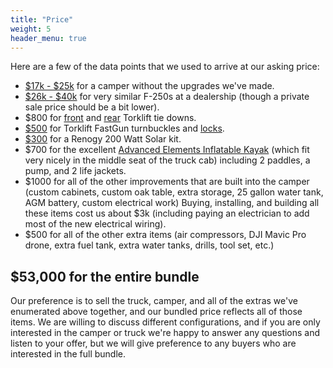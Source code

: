 ```yaml
---
title: "Price"
weight: 5
header_menu: true
---
```


Here are a few of the data points that we used to arrive at our asking price:

- [$17k - $25k](https://www.rvtrader.com/2020-Any-Palomino-Backpack-Edition-Ss-1200-Truck-Camper/rvs-for-sale?type=Truck%20Camper%7C198074&make=Palomino%7C2289282&model=BACKPACK%20EDITION%7C764956346&trim=SS-1200%7C38001&year=2020%3A%2A&sort=year%3Adesc&page=1) for a camper without the upgrades we've made.
- [$26k - $40k](https://www.cars.com/shopping/results/?dealer_id=&drivetrain_slugs[]=four_wheel_drive&fuel_slugs[]=diesel&keyword=&list_price_max=&list_price_min=&makes[]=ford&maximum_distance=all&mileage_max=150000&models[]=ford-f_250&page_size=20&sort=best_match_desc&stock_type=used&trims[]=ford-f_250-lariat&year_max=2010&year_min=2008&zip=46256) for very similar F-250s at a dealership (though a private sale price should be a bit lower).
- $800 for [front](https://www.amazon.com/gp/product/B003AMSUNO) and [rear](https://www.amazon.com/Torklift-F3004-Frame-Mounted-Rear/dp/B002SSGANI/) Torklift tie downs.
- [$500](https://www.amazon.com/dp/B002SSIDUQ) for Torklift FastGun turnbuckles and [locks](https://www.amazon.com/Torklift-S9500-FastGun-Lock-Set/dp/B002QH0DH0/).
- [$300](https://www.amazon.com/gp/product/B06VYJ8JXH/) for a Renogy 200 Watt Solar kit.
- $700 for the excellent [Advanced Elements Inflatable Kayak](https://www.amazon.com/gp/product/B000J2O5VE/) (which fit very nicely in the middle seat of the truck cab) including 2 paddles, a pump, and 2 life jackets.
- $1000 for all of the other improvements that are built into the camper (custom cabinets, custom oak table, extra storage, 25 gallon water tank, AGM battery, custom electrical work) Buying, installing, and building all these items cost us about $3k (including paying an electrician to add most of the new electrical wiring).
- $500 for all of the other extra items (air compressors, DJI Mavic Pro drone, extra fuel tank, extra water tanks, drills, tool set, etc.)

## $53,000 for the entire bundle

Our preference is to sell the truck, camper, and all of the extras we've enumerated above together, and our bundled price reflects all of those items. We are willing to discuss different configurations, and if you are only interested in the camper or truck we're happy to answer any questions and listen to your offer,
but we will give preference to any buyers who are interested in the full bundle.
